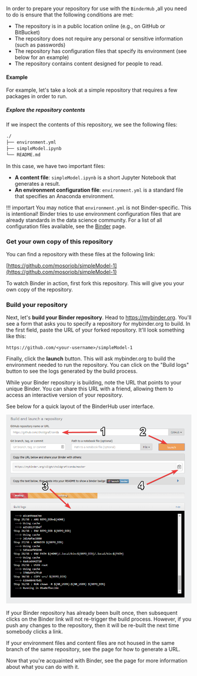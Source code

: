 
In order to prepare your repository for use with the `BinderHub` ,all you need to do is ensure that the following conditions are met:


- The repository is in a public location online (e.g., on GitHub or BitBucket)
- The repository does not require any personal or sensitive information (such as passwords)
- The repository has configuration files that specify its environment (see below for an example)
- The repository contains content designed for people to read.

#### Example

For example, let's take a look at a simple repository that requires a
few packages in order to run.

##### Explore the repository contents

If we inspect the contents of this repository, we see the following
files:

```bash
./
├── environment.yml
├── simpleModel.ipynb 
└── README.md
```

In this case, we have two important files:

-   **A content file**: `simpleModel.ipynb` is a short Jupyter Notebook that
    generates a result.
-   **An environment configuration file**: `environment.yml` is a
    standard file that specifies an Anaconda environment.

!!! importart
    You may notice that `environment.yml` is not Binder-specific. This is
    intentional! Binder tries to use environment configuration files that
    are already standards in the data science community. For a list of all
    configuration files available, see the  [Binder](https://mybinder.readthedocs.io/en/latest/using/config_files.html#config-files) page.


### Get your own copy of this repository

You can find a repository with these files at the following link:

[https://github.com/mosoriob/simpleModel-1](https://github.com/mosoriob/simpleModel-1)

To watch Binder in action, first fork this repository. This will give you your own copy of the repository.

### Build your repository


Next, let's **build your Binder repository**. Head to <https://mybinder.org>.
You'll see a form that asks you to specify a repository for mybinder.org to
build. In the first field, paste the URL of your forked repository. It'll look
something like this:

```
https://github.com/<your-username>/simpleModel-1
```

Finally, click the **launch** button. This will ask mybinder.org to
build the environment needed to run the repository. You can click on the
"Build logs" button to see the logs generated by the build process.

While your Binder repository is building, note the URL that points to your unique Binder.
You can share this URL with a friend, allowing them to access an interactive
version of your repository.

See below for a quick layout of the BinderHub user interface.

![The myinder.org UI](_static/images/mybinder-ui-start.png)

If your Binder repository has already been built once, then subsequent clicks on
the Binder link will not re-trigger the build process. However, if you
push any changes to the repository, then it will be re-built the next time
somebody clicks a link.

If your environment files and content files are not housed in the same branch of the same repository, see the [](external_binder_setup) page for how to generate a URL.

Now that you're acquainted with Binder, see the [](using-binder) page
for more information about what you can do with it.

